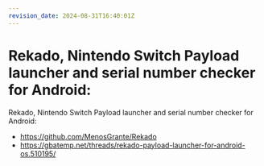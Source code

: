 ```yaml
---
revision_date: 2024-08-31T16:40:01Z
---
```

# Rekado, Nintendo Switch Payload launcher and serial number checker for Android:
Rekado, Nintendo Switch Payload launcher and serial number checker for Android:
* https://github.com/MenosGrante/Rekado
* https://gbatemp.net/threads/rekado-payload-launcher-for-android-os.510195/